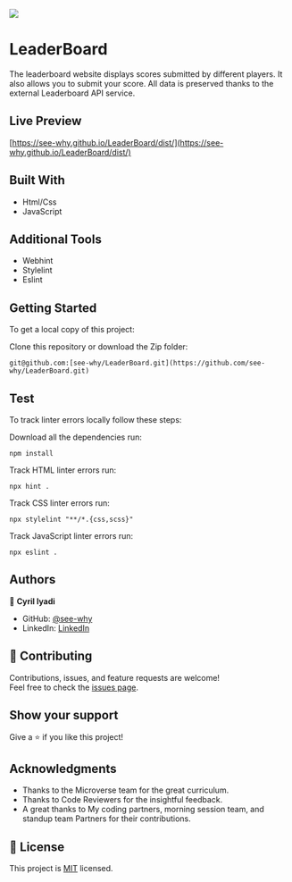 ![](https://img.shields.io/badge/Microverse-blueviolet)

# LeaderBoard

The leaderboard website displays scores submitted by different players. It also allows you to submit your score. All data is preserved thanks to the external Leaderboard API service.

## Live Preview
[https://see-why.github.io/LeaderBoard/dist/](https://see-why.github.io/LeaderBoard/dist/)

## Built With

- Html/Css
- JavaScript

## Additional Tools

- Webhint
- Stylelint
- Eslint

## Getting Started

To get a local copy of this project:

Clone this repository or download the Zip folder:
```
git@github.com:[see-why/LeaderBoard.git](https://github.com/see-why/LeaderBoard.git)
```  

## Test
To track linter errors locally follow these steps:  

Download all the dependencies run:
```
npm install
```
Track HTML linter errors run:
```
npx hint .
```
Track CSS linter errors run:
```
npx stylelint "**/*.{css,scss}"
```
Track JavaScript linter errors run:
```
npx eslint .
```

## Authors

👤 **Cyril Iyadi**
- GitHub: [@see-why](https://github.com/see-why)
- LinkedIn: [LinkedIn](https://www.linkedin.com/in/cyril-iyadi-83517270)

## 🤝 Contributing

Contributions, issues, and feature requests are welcome!  
Feel free to check the [issues page](https://github.com/see-why/LeaderBoard/issues).


## Show your support

Give a ⭐️ if you like this project!

## Acknowledgments

- Thanks to the Microverse team for the great curriculum.
- Thanks to Code Reviewers for the insightful feedback.
- A great thanks to My coding partners, morning session team, and standup team Partners for their contributions.

## 📝 License

This project is [MIT](./MIT.md) licensed.
